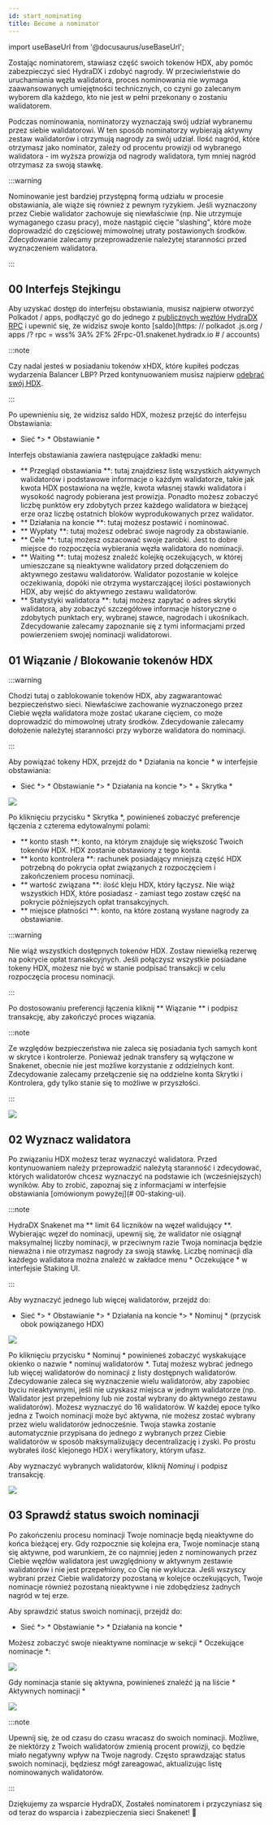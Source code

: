 ```yaml
---
id: start_nominating
title: Become a nominator
---
```


import useBaseUrl from '@docusaurus/useBaseUrl';

Zostając nominatorem, stawiasz część swoich tokenów HDX, aby pomóc zabezpieczyć sieć HydraDX i zdobyć nagrody. W przeciwieństwie do uruchamiania węzła walidatora, proces nominowania nie wymaga zaawansowanych umiejętności technicznych, co czyni go zalecanym wyborem dla każdego, kto nie jest w pełni przekonany o zostaniu walidatorem.

Podczas nominowania, nominatorzy wyznaczają swój udział wybranemu przez siebie walidatorowi. W ten sposób nominatorzy wybierają aktywny zestaw walidatorów i otrzymują nagrody za swój udział. Ilość nagród, które otrzymasz jako nominator, zależy od procentu prowizji od wybranego walidatora - im wyższa prowizja od nagrody walidatora, tym mniej nagród otrzymasz za swoją stawkę.

:::warning

Nominowanie jest bardziej przystępną formą udziału w procesie obstawiania, ale wiąże się również z pewnym ryzykiem. Jeśli wyznaczony przez Ciebie walidator zachowuje się niewłaściwie (np. Nie utrzymuje wymaganego czasu pracy), może nastąpić cięcie "slashing", które może doprowadzić do częściowej mimowolnej utraty postawionych środków. Zdecydowanie zalecamy przeprowadzenie należytej staranności przed wyznaczeniem walidatora.

:::

## 00 Interfejs Stejkingu

Aby uzyskać dostęp do interfejsu obstawiania, musisz najpierw otworzyć Polkadot / apps, podłączyć go do jednego z [publicznych węzłów HydraDX RPC](/polkadotjs_apps_public) i upewnić się, że widzisz swoje konto [saldo](https: // polkadot .js.org / apps /? rpc = wss% 3A% 2F% 2Frpc-01.snakenet.hydradx.io # / accounts)

:::note

Czy nadal jesteś w posiadaniu tokenów xHDX, które kupiłeś podczas wydarzenia Balancer LBP? Przed kontynuowaniem musisz najpierw [odebrać swój HDX](/claim).

:::

Po upewnieniu się, że widzisz saldo HDX, możesz przejść do interfejsu Obstawiania:

* Sieć *> * Obstawianie *

Interfejs obstawiania zawiera następujące zakładki menu:

* ** Przegląd obstawiania **: tutaj znajdziesz listę wszystkich aktywnych walidatorów i podstawowe informacje o każdym walidatorze, takie jak kwota HDX postawiona na węźle, kwota własnej stawki walidatora i wysokość nagrody pobierana jest prowizja. Ponadto możesz zobaczyć liczbę punktów ery zdobytych przez każdego walidatora w bieżącej erze oraz liczbę ostatnich bloków wyprodukowanych przez walidator.
* ** Działania na koncie **: tutaj możesz postawić i nominować.
* ** Wypłaty **: tutaj możesz odebrać swoje nagrody za obstawianie.
* ** Cele **: tutaj możesz oszacować swoje zarobki. Jest to dobre miejsce do rozpoczęcia wybierania węzła walidatora do nominacji.
* ** Waiting **: tutaj możesz znaleźć kolejkę oczekujących, w której umieszczane są nieaktywne walidatory przed dołączeniem do aktywnego zestawu walidatorów. Walidator pozostanie w kolejce oczekiwania, dopóki nie otrzyma wystarczającej ilości postawionych HDX, aby wejść do aktywnego zestawu walidatorów.
* ** Statystyki walidatora **: tutaj możesz zapytać o adres skrytki walidatora, aby zobaczyć szczegółowe informacje historyczne o zdobytych punktach ery, wybranej stawce, nagrodach i ukośnikach. Zdecydowanie zalecamy zapoznanie się z tymi informacjami przed powierzeniem swojej nominacji walidatorowi.

## 01 Wiązanie / Blokowanie tokenów HDX

:::warning

Chodzi tutaj o zablokowanie tokenów HDX, aby zagwarantować bezpieczeństwo sieci. Niewłaściwe zachowanie wyznaczonego przez Ciebie węzła walidatora może zostać ukarane cięciem, co może doprowadzić do mimowolnej utraty środków. Zdecydowanie zalecamy dołożenie należytej staranności przy wyborze walidatora do nominacji.

:::

Aby powiązać tokeny HDX, przejdź do * Działania na koncie * w interfejsie obstawiania:

* Sieć *> * Obstawianie *> * Działania na koncie *> * + Skrytka *

<div style = {{textAlign: 'center'}}>
  <img src = {useBaseUrl ('/ nominator-guide / bond-hdx-1.png')} />
</div>

Po kliknięciu przycisku * Skrytka *, powinieneś zobaczyć preferencje łączenia z czterema edytowalnymi polami:
* ** konto stash **: konto, na którym znajduje się większość Twoich tokenów HDX. HDX zostanie obstawiony z tego konta.
* ** konto kontrolera **: rachunek posiadający mniejszą część HDX potrzebną do pokrycia opłat związanych z rozpoczęciem i zakończeniem procesu nominacji.
* ** wartość związana **: ilość kleju HDX, który łączysz. Nie wiąż wszystkich HDX, które posiadasz - zamiast tego zostaw część na pokrycie późniejszych opłat transakcyjnych.
* ** miejsce płatności **: konto, na które zostaną wysłane nagrody za obstawianie.

:::warning

Nie wiąż wszystkich dostępnych tokenów HDX. Zostaw niewielką rezerwę na pokrycie opłat transakcyjnych. Jeśli połączysz wszystkie posiadane tokeny HDX, możesz nie być w stanie podpisać transakcji w celu rozpoczęcia procesu nominacji.

:::

Po dostosowaniu preferencji łączenia kliknij ** Wiązanie ** i podpisz transakcję, aby zakończyć proces wiązania.

:::note

Ze względów bezpieczeństwa nie zaleca się posiadania tych samych kont w skrytce i kontrolerze. Ponieważ jednak transfery są wyłączone w Snakenet, obecnie nie jest możliwe korzystanie z oddzielnych kont. Zdecydowanie zalecamy przełączenie się na oddzielne konta Skrytki i Kontrolera, gdy tylko stanie się to możliwe w przyszłości.

:::

<div style = {{textAlign: 'center'}}>
  <img src = {useBaseUrl ('/ nominator-guide / bond-hdx-2.png')} />
</div>

## 02 Wyznacz walidatora

Po związaniu HDX możesz teraz wyznaczyć walidatora. Przed kontynuowaniem należy przeprowadzić należytą staranność i zdecydować, których walidatorów chcesz wyznaczyć na podstawie ich (wcześniejszych) wyników. Aby to zrobić, zapoznaj się z informacjami w interfejsie obstawiania [omówionym powyżej](# 00-staking-ui).

:::note

HydraDX Snakenet ma ** limit 64 liczników na węzeł walidujący **. Wybierając węzeł do nominacji, upewnij się, że walidator nie osiągnął maksymalnej liczby nominacji, w przeciwnym razie Twoja nominacja będzie nieważna i nie otrzymasz nagrody za swoją stawkę. Liczbę nominacji dla każdego walidatora można znaleźć w zakładce menu * Oczekujące * w interfejsie Staking UI.

:::

Aby wyznaczyć jednego lub więcej walidatorów, przejdź do:

* Sieć *> * Obstawianie *> * Działania na koncie *> * Nominuj * (przycisk obok powiązanego HDX)

<div style = {{textAlign: 'center'}}>
  <img src = {useBaseUrl ('/ nominator-guide / nominate-validator-1.png')} />
</div>

Po kliknięciu przycisku * Nominuj * powinieneś zobaczyć wyskakujące okienko o nazwie * nominuj walidatorów *. Tutaj możesz wybrać jednego lub więcej walidatorów do nominacji z listy dostępnych walidatorów. Zdecydowanie zaleca się wyznaczenie wielu walidatorów, aby zapobiec byciu nieaktywnymi, jeśli nie uzyskasz miejsca w jednym walidatorze (np. Walidator jest przepełniony lub nie został wybrany do aktywnego zestawu walidatorów). Możesz wyznaczyć do 16 walidatorów. W każdej epoce tylko jedna z Twoich nominacji może być aktywna, nie możesz zostać wybrany przez wielu walidatorów jednocześnie. Twoja stawka zostanie automatycznie przypisana do jednego z wybranych przez Ciebie walidatorów w sposób maksymalizujący decentralizację i zyski. Po prostu wybrałeś ilość klejonego HDX i weryfikatory, którym ufasz.

Aby wyznaczyć wybranych walidatorów, kliknij _Nominuj_ i podpisz transakcję.

<div style = {{textAlign: 'center'}}>
  <img src = {useBaseUrl ('/ nominator-guide / nominate-validator-2.png')} />
</div>


## 03 Sprawdź status swoich nominacji

Po zakończeniu procesu nominacji Twoje nominacje będą nieaktywne do końca bieżącej ery. Gdy rozpocznie się kolejna era, Twoje nominacje staną się aktywne, pod warunkiem, że co najmniej jeden z nominowanych przez Ciebie węzłów walidatora jest uwzględniony w aktywnym zestawie walidatorów i nie jest przepełniony, co Cię nie wyklucza. Jeśli wszyscy wybrani przez Ciebie walidatorzy pozostaną w kolejce oczekujących, Twoje nominacje również pozostaną nieaktywne i nie zdobędziesz żadnych nagród w tej erze.

Aby sprawdzić status swoich nominacji, przejdź do:

* Sieć *> * Obstawianie *> * Działania na koncie *

Możesz zobaczyć swoje nieaktywne nominacje w sekcji * Oczekujące nominacje *:

<div style = {{textAlign: 'center'}}>
  <img src = {useBaseUrl ('/ nominator-guide / nominate-validator-3.png')} />
</div>

Gdy nominacja stanie się aktywna, powinieneś znaleźć ją na liście * Aktywnych nominacji *

<div style = {{textAlign: 'center'}}>
  <img src = {useBaseUrl ('/ nominator-guide / nominate-validator-4.png')} />
</div>

:::note

Upewnij się, że od czasu do czasu wracasz do swoich nominacji. Możliwe, że niektórzy z Twoich walidatorów zmienią procent prowizji, co będzie miało negatywny wpływ na Twoje nagrody. Często sprawdzając status swoich nominacji, będziesz mógł zareagować, aktualizując listę nominowanych walidatorów.

:::

Dziękujemy za wsparcie HydraDX, Zostałeś nominatorem i przyczyniasz się od teraz do wsparcia i zabezpieczenia sieci Snakenet! 🎉
